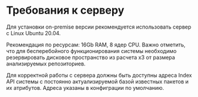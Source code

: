 # Требования к серверу

Для установки on-premise версии рекомендуется использовать сервер с Linux Ubuntu 20.04.

Рекомендация по ресурсам: 16Gb RAM, 8 ядер CPU. Важно отметить, что для бесперебойного функционирования системы необходимо резервировать дисковое пространство из расчета x3 от размера анализируемых репозиториев.

Для корректной работы с сервера должны быть доступны адреса Index API системы с постоянно актуализируемой базой известных пакетов и их атрибутов. Адреса указаны в конфиграции по умолчанию.